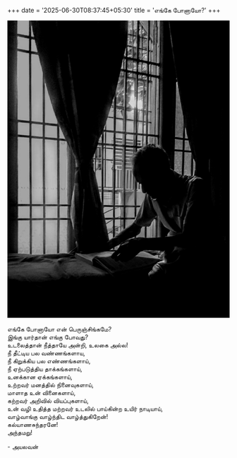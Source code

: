 +++
date = '2025-06-30T08:37:45+05:30'
title = 'எங்கே போனாயோ?'
+++

![cover](./featured.png) 

எங்கே போனாயோ என் பெருஞ்சிங்கமே? <br>
இங்கு யார்தான் எங்கு போவது? <br>
உடலைத்தான் நீத்தாயே அன்றி, உலகை அல்ல! <br>
நீ தீட்டிய பல வண்ணங்களாய, <br>
நீ கிறுக்கிய பல எண்ணங்களாய், <br>
நீ ஏற்படுத்திய தாக்கங்களாய், <br>
உனக்கான ஏக்கங்களாய், <br>
உற்றவர் மனத்தில் நினைவுகளாய், <br>
மாளாத உன் வினைகளாய், <br>
கற்றவர் அறிவில் வியப்புகளாய், <br>
உன் வழி உதித்த மற்றவர் உடலில் பாய்கின்ற உயிர் நாடியாய், <br>
வாழ்வாங்கு வாழ்ந்திட வாழ்த்துகிறேன்! <br>
கல்யாணசுந்தரனே! <br>
அந்தமறு! <br>

- அயலவன்

